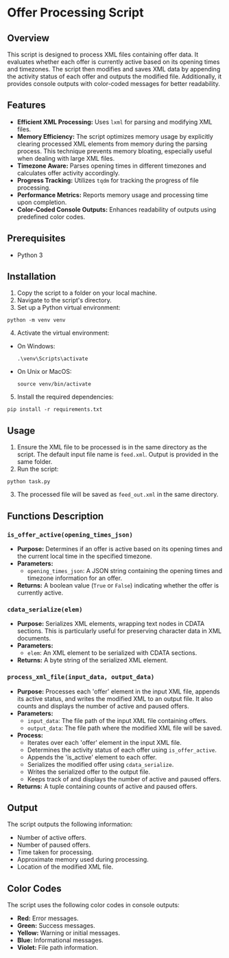 # Offer Processing Script

## Overview
This script is designed to process XML files containing offer data. It evaluates whether each offer is currently active based on its opening times and timezones. 
The script then modifies and saves XML data by appending the activity status of each offer and outputs the modified file. 
Additionally, it provides console outputs with color-coded messages for better readability.

## Features
- **Efficient XML Processing:** Uses `lxml` for parsing and modifying XML files.
- **Memory Efficiency:** The script optimizes memory usage by explicitly clearing processed XML elements from memory during the parsing process. This technique prevents memory bloating, especially useful when dealing with large XML files.
- **Timezone Aware:** Parses opening times in different timezones and calculates offer activity accordingly.
- **Progress Tracking:** Utilizes `tqdm` for tracking the progress of file processing.
- **Performance Metrics:** Reports memory usage and processing time upon completion.
- **Color-Coded Console Outputs:** Enhances readability of outputs using predefined color codes.

## Prerequisites
- Python 3

## Installation
1. Copy the script to a folder on your local machine.
2. Navigate to the script's directory.
3. Set up a Python virtual environment:
  ```
  python -m venv venv
  ```
4. Activate the virtual environment:
- On Windows:
  ```
  .\venv\Scripts\activate
  ```
- On Unix or MacOS:
  ```
  source venv/bin/activate
  ```
5. Install the required dependencies:
  ```	
  pip install -r requirements.txt
  ```

## Usage
1. Ensure the XML file to be processed is in the same directory as the script. The default input file name is `feed.xml`. Output is provided in the same folder.
2. Run the script:
  ```
  python task.py
  ```
3. The processed file will be saved as `feed_out.xml` in the same directory.

## Functions Description

### `is_offer_active(opening_times_json)`
- **Purpose:** Determines if an offer is active based on its opening times and the current local time in the specified timezone.
- **Parameters:**
  - `opening_times_json`: A JSON string containing the opening times and timezone information for an offer.
- **Returns:** A boolean value (`True` or `False`) indicating whether the offer is currently active.

### `cdata_serialize(elem)`
- **Purpose:** Serializes XML elements, wrapping text nodes in CDATA sections. This is particularly useful for preserving character data in XML documents.
- **Parameters:**
  - `elem`: An XML element to be serialized with CDATA sections.
- **Returns:** A byte string of the serialized XML element.

### `process_xml_file(input_data, output_data)`
- **Purpose:** Processes each 'offer' element in the input XML file, appends its active status, and writes the modified XML to an output file. It also counts and displays the number of active and paused offers.
- **Parameters:**
  - `input_data`: The file path of the input XML file containing offers.
  - `output_data`: The file path where the modified XML file will be saved.
- **Process:**
  - Iterates over each 'offer' element in the input XML file.
  - Determines the activity status of each offer using `is_offer_active`.
  - Appends the 'is_active' element to each offer.
  - Serializes the modified offer using `cdata_serialize`.
  - Writes the serialized offer to the output file.
  - Keeps track of and displays the number of active and paused offers.
- **Returns:** A tuple containing counts of active and paused offers.

## Output
The script outputs the following information:
- Number of active offers.
- Number of paused offers.
- Time taken for processing.
- Approximate memory used during processing.
- Location of the modified XML file.

## Color Codes
The script uses the following color codes in console outputs:
- **Red:** Error messages.
- **Green:** Success messages.
- **Yellow:** Warning or initial messages.
- **Blue:** Informational messages.
- **Violet:** File path information.
